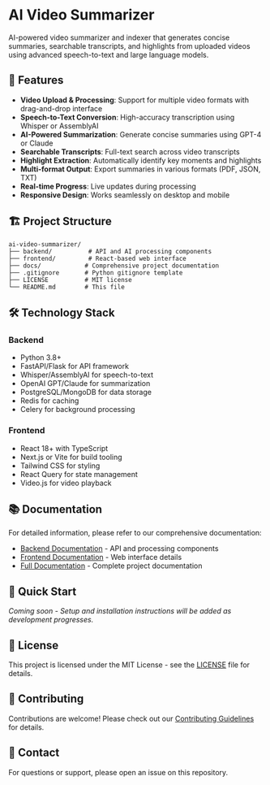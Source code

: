 # AI Video Summarizer

AI-powered video summarizer and indexer that generates concise summaries, searchable transcripts, and highlights from uploaded videos using advanced speech-to-text and large language models.

## 🚀 Features

- **Video Upload & Processing**: Support for multiple video formats with drag-and-drop interface
- **Speech-to-Text Conversion**: High-accuracy transcription using Whisper or AssemblyAI
- **AI-Powered Summarization**: Generate concise summaries using GPT-4 or Claude
- **Searchable Transcripts**: Full-text search across video transcripts
- **Highlight Extraction**: Automatically identify key moments and highlights
- **Multi-format Output**: Export summaries in various formats (PDF, JSON, TXT)
- **Real-time Progress**: Live updates during processing
- **Responsive Design**: Works seamlessly on desktop and mobile

## 🏗️ Project Structure

```
ai-video-summarizer/
├── backend/          # API and AI processing components
├── frontend/         # React-based web interface
├── docs/            # Comprehensive project documentation
├── .gitignore       # Python gitignore template
├── LICENSE          # MIT license
└── README.md        # This file
```

## 🛠️ Technology Stack

### Backend
- Python 3.8+
- FastAPI/Flask for API framework
- Whisper/AssemblyAI for speech-to-text
- OpenAI GPT/Claude for summarization
- PostgreSQL/MongoDB for data storage
- Redis for caching
- Celery for background processing

### Frontend
- React 18+ with TypeScript
- Next.js or Vite for build tooling
- Tailwind CSS for styling
- React Query for state management
- Video.js for video playback

## 📚 Documentation

For detailed information, please refer to our comprehensive documentation:

- [Backend Documentation](./backend/README.md) - API and processing components
- [Frontend Documentation](./frontend/README.md) - Web interface details
- [Full Documentation](./docs/README.md) - Complete project documentation

## 🚀 Quick Start

*Coming soon - Setup and installation instructions will be added as development progresses.*

## 📄 License

This project is licensed under the MIT License - see the [LICENSE](LICENSE) file for details.

## 🤝 Contributing

Contributions are welcome! Please check out our [Contributing Guidelines](./docs/README.md#developer-documentation) for details.

## 📧 Contact

For questions or support, please open an issue on this repository.
